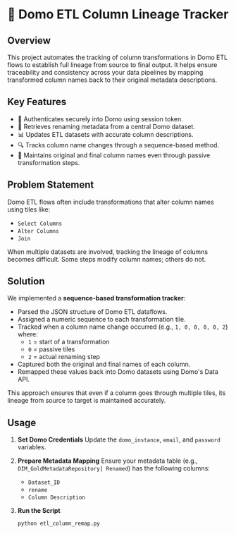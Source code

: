 # 🧩 Domo ETL Column Lineage Tracker

## Overview

This project automates the tracking of column transformations in Domo ETL flows to establish full lineage from source to final output. It helps ensure traceability and consistency across your data pipelines by mapping transformed column names back to their original metadata descriptions.

## Key Features

- 🔐 Authenticates securely into Domo using session token.
- 🔄 Retrieves renaming metadata from a central Domo dataset.
- 📊 Updates ETL datasets with accurate column descriptions.
- 🔍 Tracks column name changes through a sequence-based method.
- 🧠 Maintains original and final column names even through passive transformation steps.

## Problem Statement

Domo ETL flows often include transformations that alter column names using tiles like:
- `Select Columns`
- `Alter Columns`
- `Join`

When multiple datasets are involved, tracking the lineage of columns becomes difficult. Some steps modify column names; others do not.

## Solution

We implemented a **sequence-based transformation tracker**:
- Parsed the JSON structure of Domo ETL dataflows.
- Assigned a numeric sequence to each transformation tile.
- Tracked when a column name change occurred (e.g., `1, 0, 0, 0, 0, 2`) where:
  - `1` = start of a transformation
  - `0` = passive tiles
  - `2` = actual renaming step
- Captured both the original and final names of each column.
- Remapped these values back into Domo datasets using Domo's Data API.

This approach ensures that even if a column goes through multiple tiles, its lineage from source to target is maintained accurately.

## Usage

1. **Set Domo Credentials**
   Update the `domo_instance`, `email`, and `password` variables.

2. **Prepare Metadata Mapping**
   Ensure your metadata table (e.g., `DIM_GoldMetadataRepository| Renamed`) has the following columns:
   - `Dataset_ID`
   - `rename`
   - `Column Description`

3. **Run the Script**
   ```bash
   python etl_column_remap.py
